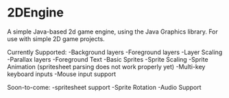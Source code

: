 # 2DEngine
A simple Java-based 2d game engine, using the Java Graphics library.
For use with simple 2D game projects.

Currently Supported:
  -Background layers
  -Foreground layers
  -Layer Scaling
  -Parallax layers
  -Foreground Text
  -Basic Sprites
  -Sprite Scaling
  -Sprite Animation (spritesheet parsing does not work properly yet)
  -Multi-key keyboard inputs
  -Mouse input support


Soon-to-come:
  -spritesheet support
  -Sprite Rotation
  -Audio Support

